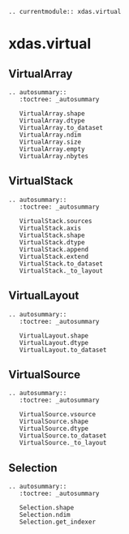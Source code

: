 ```{eval-rst}
.. currentmodule:: xdas.virtual
```

# xdas.virtual

## VirtualArray

```{eval-rst}
.. autosummary::
   :toctree: _autosummary

   VirtualArray.shape
   VirtualArray.dtype
   VirtualArray.to_dataset
   VirtualArray.ndim
   VirtualArray.size
   VirtualArray.empty
   VirtualArray.nbytes
```

## VirtualStack

```{eval-rst}
.. autosummary::
   :toctree: _autosummary

   VirtualStack.sources
   VirtualStack.axis
   VirtualStack.shape
   VirtualStack.dtype
   VirtualStack.append
   VirtualStack.extend
   VirtualStack.to_dataset
   VirtualStack._to_layout
```

## VirtualLayout

```{eval-rst}
.. autosummary::
   :toctree: _autosummary

   VirtualLayout.shape
   VirtualLayout.dtype
   VirtualLayout.to_dataset
```

## VirtualSource

```{eval-rst}
.. autosummary::
   :toctree: _autosummary

   VirtualSource.vsource
   VirtualSource.shape
   VirtualSource.dtype
   VirtualSource.to_dataset
   VirtualSource._to_layout
```

## Selection

```{eval-rst}
.. autosummary::
   :toctree: _autosummary

   Selection.shape
   Selection.ndim
   Selection.get_indexer
```